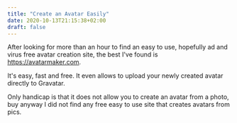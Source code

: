 ```yaml
---
title: "Create an Avatar Easily"
date: 2020-10-13T21:15:38+02:00
draft: false
---
```


After looking for more than an hour to find an easy to use, hopefully ad and virus free avatar creation site, the best I've found is https://avatarmaker.com.

It's easy, fast and free. It even allows to upload your newly created avatar directly to Gravatar.

Only handicap is that it does not allow you to create an avatar from a photo, buy anyway I did not find any free easy to use site that creates avatars from pics.
